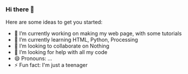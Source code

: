 ### Hi there 👋

Here are some ideas to get you started:

- 🔭 I’m currently working on making my web page, with some tutorials
- 🌱 I’m currently learning HTML, Python, Processing
- 👯 I’m looking to collaborate on Nothing
- 🤔 I’m looking for help with all my code
- 😄 Pronouns: ...
- ⚡ Fun fact: I'm just a teenager
